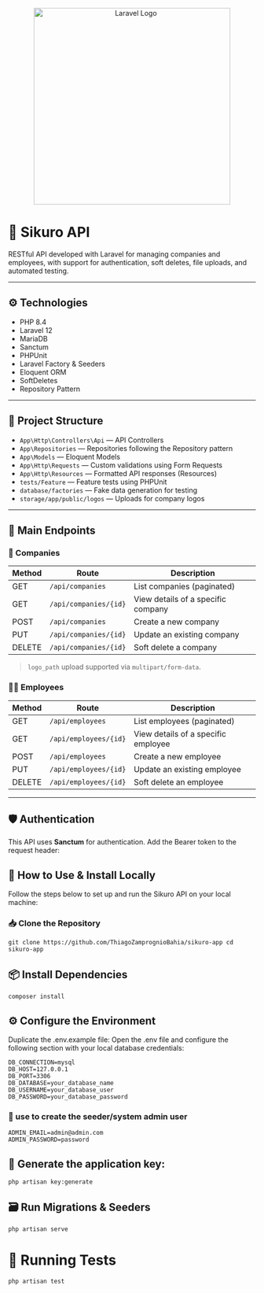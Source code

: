 <p align="center"><a href="https://sikurogroup.com/" target="_blank"><img src="https://sikurogroup.com/wp-content/uploads/2024/03/sikuro-bianco.png" width="400" alt="Laravel Logo"></a></p>

# 🏢 Sikuro API

RESTful API developed with Laravel for managing companies and employees, with support for authentication, soft deletes, file uploads, and automated testing.

---

## ⚙️ Technologies

- PHP 8.4  
- Laravel 12  
- MariaDB  
- Sanctum  
- PHPUnit  
- Laravel Factory & Seeders  
- Eloquent ORM  
- SoftDeletes  
- Repository Pattern  

---

## 📁 Project Structure

- `App\Http\Controllers\Api` — API Controllers  
- `App\Repositories` — Repositories following the Repository pattern  
- `App\Models` — Eloquent Models  
- `App\Http\Requests` — Custom validations using Form Requests  
- `App\Http\Resources` — Formatted API responses (Resources)  
- `tests/Feature` — Feature tests using PHPUnit  
- `database/factories` — Fake data generation for testing  
- `storage/app/public/logos` — Uploads for company logos  

---

## 🚀 Main Endpoints

### 🧾 Companies

| Method | Route                   | Description                             |
|--------|-------------------------|-----------------------------------------|
| GET    | `/api/companies`        | List companies (paginated)              |
| GET    | `/api/companies/{id}`   | View details of a specific company      |
| POST   | `/api/companies`        | Create a new company                    |
| PUT    | `/api/companies/{id}`   | Update an existing company              |
| DELETE | `/api/companies/{id}`   | Soft delete a company                   |

> `logo_path` upload supported via `multipart/form-data`.

### 👨‍💼 Employees

| Method | Route                    | Description                             |
|--------|--------------------------|-----------------------------------------|
| GET    | `/api/employees`         | List employees (paginated)              |
| GET    | `/api/employees/{id}`    | View details of a specific employee     |
| POST   | `/api/employees`         | Create a new employee                   |
| PUT    | `/api/employees/{id}`    | Update an existing employee             |
| DELETE | `/api/employees/{id}`    | Soft delete an employee                 |

---

## 🛡️ Authentication

This API uses **Sanctum** for authentication. Add the Bearer token to the request header:

## 🧰 How to Use & Install Locally

Follow the steps below to set up and run the Sikuro API on your local machine:

### 📥 Clone the Repository
``
git clone https://github.com/ThiagoZamprognioBahia/sikuro-app
cd sikuro-app
``

## 📦 Install Dependencies
``
composer install
``

## ⚙️ Configure the Environment

Duplicate the .env.example file:
Open the .env file and configure the following section with your local database credentials:

```
DB_CONNECTION=mysql
DB_HOST=127.0.0.1
DB_PORT=3306
DB_DATABASE=your_database_name
DB_USERNAME=your_database_user
DB_PASSWORD=your_database_password
```
### :rotating_light: use to create the seeder/system admin user
```
ADMIN_EMAIL=admin@admin.com
ADMIN_PASSWORD=password
```

## :closed_lock_with_key: Generate the application key:
``
php artisan key:generate
``
## 🗃️ Run Migrations & Seeders
``
php artisan serve
``
# 🧪 Running Tests
``
php artisan test
``


